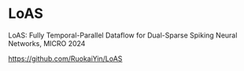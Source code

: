 # LoAS

LoAS: Fully Temporal-Parallel Dataflow for Dual-Sparse Spiking Neural Networks, MICRO 2024

https://github.com/RuokaiYin/LoAS
